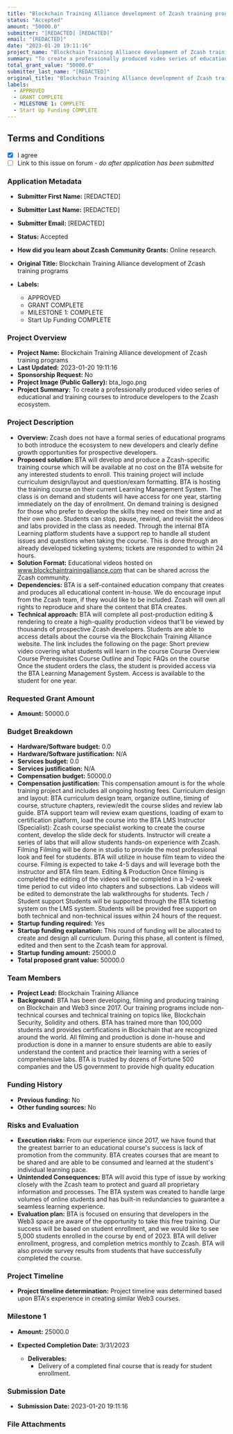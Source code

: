 ```yaml
---
title: "Blockchain Training Alliance development of Zcash training programs"
status: "Accepted"
amount: "50000.0"
submitter: "[REDACTED] [REDACTED]"
email: "[REDACTED]"
date: "2023-01-20 19:11:16"
project_name: "Blockchain Training Alliance development of Zcash training programs"
summary: "To create a professionally produced video series of educational and training courses to introduce developers to the Zcash ecosystem."
total_grant_value: "50000.0"
submitter_last_name: "[REDACTED]"
original_title: "Blockchain Training Alliance development of Zcash training programs"
labels:
  - APPROVED
  - GRANT COMPLETE
  - MILESTONE 1: COMPLETE
  - Start Up Funding COMPLETE
---
```


## Terms and Conditions

- [X] I agree
- [ ] Link to this issue on forum - _do after application has been submitted_

### Application Metadata

- **Submitter First Name:**
  [REDACTED]
- **Submitter Last Name:**
  [REDACTED]
- **Submitter Email:**
  [REDACTED]
- **Status:**
  Accepted
- **How did you learn about Zcash Community Grants:**
  Online research.
- **Original Title:**
  Blockchain Training Alliance development of Zcash training programs

- **Labels:**
  - APPROVED
  - GRANT COMPLETE
  - MILESTONE 1: COMPLETE
  - Start Up Funding COMPLETE

### Project Overview

- **Project Name:**
  Blockchain Training Alliance development of Zcash training programs
- **Last Updated:**
  2023-01-20 19:11:16
- **Sponsorship Request:**
  No
- **Project Image (Public Gallery):**
  bta_logo.png
- **Project Summary:**
  To create a professionally produced video series of educational and training courses to introduce developers to the Zcash ecosystem.

### Project Description

- **Overview:**
  Zcash does not have a formal series of educational programs to both introduce the ecosystem to new developers and clearly define growth opportunities for prospective developers.
- **Proposed solution:**
  BTA will develop and produce a Zcash-specific training course which will be available at no cost on the BTA website for any interested students to enroll. This training project will include curriculum design/layout and question/exam formatting. BTA is hosting the training course on their current Learning Management System. The class is on demand and students will have access for one year, starting immediately on the day of enrollment. On demand training is designed for those who prefer to develop the skills they need on their time and at their own pace. Students can stop, pause, rewind, and revisit the videos and labs provided in the class as needed. Through the internal BTA Learning platform students have a support rep to handle all student issues and questions when taking the course. This is done through an already developed ticketing systems; tickets are responded to within 24 hours.
- **Solution Format:**
  Educational videos hosted on www.blockchaintrainingalliance.com that can be shared across the Zcash community.
- **Dependencies:**
  BTA is a self-contained education company that creates and produces all educational content in-house. We do encourage input from the Zcash team, if they would like to be included. Zcash will own all rights to reproduce and share the content that BTA creates.
- **Technical approach:**
  BTA will complete all post-production editing & rendering to create a high-quality production videos that’ll be viewed by thousands of prospective Zcash developers. Students are able to access details about the course via the Blockchain Training Alliance website. The link includes the following on the page: Short preview video covering what students will learn in the course Course Overview Course Prerequisites Course Outline and Topic FAQs on the course Once the student orders the class, the student is provided access via the BTA Learning Management System. Access is available to the student for one year.

### Requested Grant Amount

- **Amount:**
  50000.0

### Budget Breakdown

- **Hardware/Software budget:**
  0.0
- **Hardware/Software justification:**
  N/A
- **Services budget:**
  0.0
- **Services justification:**
  N/A
- **Compensation budget:**
  50000.0
- **Compensation justification:**
  This compensation amount is for the whole training project and includes all ongoing hosting fees. Curriculum design and layout: BTA curriculum design team, organize outline, timing of course, structure chapters, review/edit the course slides and review lab guide. BTA support team will review exam questions, loading of exam to certification platform, load the course into the BTA LMS Instructor (Specialist): Zcash course specialist working to create the course content, develop the slide deck for students. Instructor will create a series of labs that will allow students hands-on experience with Zcash. Filming Filming will be done in studio to provide the most professional look and feel for students. BTA will utilize in house film team to video the course. Filming is expected to take 4-5 days and will leverage both the instructor and BTA film team. Editing & Production Once filming is completed the editing of the videos will be completed in a 1–2-week time period to cut video into chapters and subsections. Lab videos will be edited to demonstrate the lab walkthroughs for students. Tech / Student support Students will be supported through the BTA ticketing system on the LMS system. Students will be provided free support on both technical and non-technical issues within 24 hours of the request.
- **Startup funding required:**
  Yes
- **Startup funding explanation:**
  This round of funding will be allocated to create and design all curriculum. During this phase, all content is filmed, edited and then sent to the Zcash team for approval.
- **Startup funding amount:**
  25000.0
- **Total proposed grant value:**
  50000.0

### Team Members

- **Project Lead:**
  Blockchain Training Alliance
- **Background:**
  BTA has been developing, filming and producing training on Blockchain and Web3 since 2017. Our training programs include non-technical courses and technical training on topics like, Blockchain Security, Solidity and others. BTA has trained more than 100,000 students and provides certifications in Blockchain that are recognized around the world. All filming and production is done in-house and production is done in a manner to ensure students are able to easily understand the content and practice their learning with a series of comprehensive labs. BTA is trusted by dozens of Fortune 500 companies and the US government to provide high quality education

### Funding History

- **Previous funding:**
  No
- **Other funding sources:**
  No

### Risks and Evaluation

- **Execution risks:**
  From our experience since 2017, we have found that the greatest barrier to an educational course's success is lack of promotion from the community. BTA creates courses that are meant to be shared and are able to be consumed and learned at the student's individual learning pace.
- **Unintended Consequences:**
  BTA will avoid this type of issue by working closely with the Zcash team to protect and guard all proprietary information and processes. The BTA system was created to handle large volumes of online students and has built-in redundancies to guarantee a seamless learning experience.
- **Evaluation plan:**
  BTA is focused on ensuring that developers in the Web3 space are aware of the opportunity to take this free training. Our success will be based on student enrollment, and we would like to see 5,000 students enrolled in the course by end of 2023. BTA will deliver enrollment, progress, and completion metrics monthly to Zcash. BTA will also provide survey results from students that have successfully completed the course.

### Project Timeline

- **Project timeline determination:**
  Project timeline was determined based upon BTA's experience in creating similar Web3 courses.

### Milestone 1

- **Amount:**
  25000.0
- **Expected Completion Date:**
  3/31/2023

  - **Deliverables:**
    - Delivery of a completed final course that is ready for student enrollment.

### Submission Date

- **Submission Date:**
  2023-01-20 19:11:16

### File Attachments


